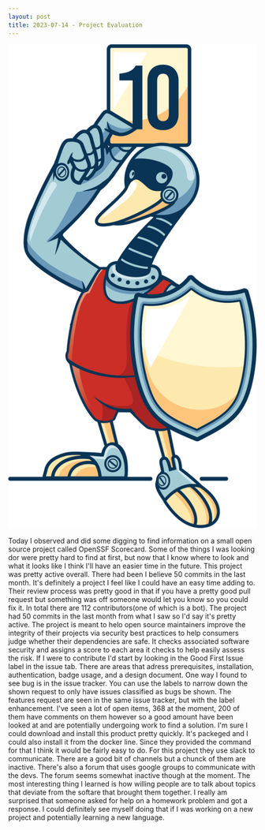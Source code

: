 ```yaml
---
layout: post
title: 2023-07-14 - Project Evaluation
---
```


<img src="/images/openssf_security.png" height="25%"/>

Today I observed and did some digging to find information on a small open source project called OpenSSF Scorecard. Some of the things I was looking dor were pretty hard to find at first, but now that I know where to look and what it looks like I think I'll have an easier time in the future. This project was pretty active overall. There had been I believe 50 commits in the last month. It's definitely a project I feel like I could have an easy time adding to. Their review process was pretty good in that if you have a pretty good pull request but something was off someone would let you know so you could fix it. In total there are 112 contributors(one of which is a bot). The project had 50 commits in the last month from what I saw so I'd say it's pretty active. The project is meant to helo open source maintainers improve the integrity of their projects via security best practices to help consumers judge whether their dependencies are safe. It checks associated software security and assigns a score to each area it checks to help easily assess the risk. If I were to contribute I'd start by looking in the Good First Issue label in the issue tab. There are areas that adress prerequisites, installation, authentication, badge usage, and a design document. One way I found to see bug is in the issue tracker. You can use the labels to narrow down the shown request to only have issues classified as bugs be shown. The features request are seen in the same issue tracker, but with the label enhancement. I've seen a lot of open items, 368 at the moment, 200 of them have comments on them however so a good amount have been looked at and are potentially undergoing work to find a solution. I'm sure I could download and install this product pretty quickly. It's packeged and I could also install it from the docker line. Since they provided the command for that I think it would be fairly easy to do. For this project they use slack to communicate. There are a good bit of channels but a chunck of them are inactive. There's also a forum that uses google groups to communicate with the devs. The forum seems somewhat inactive though at the moment. The most interesting thing I learned is how willing people are to talk about topics that deviate from the softare that brought them together. I really am surprised that someone asked for help on a homework problem and got a response. I could definitely see myself doing that if I was working on a new project and potentially learning a new language. 
